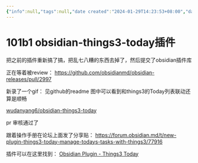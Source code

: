 ```yaml
---
{"info":null,"tags":null,"date created":"2024-01-29T14:23:53+08:00","date modified":"2024-04-14T22:12:48+08:00","dg-publish":true,"view-date":"2024-03-19","view-count":1,"permalink":"/101 Tools/101b1 obsidian-things3-today插件/","dgPassFrontmatter":true,"noteIcon":"2","created":"2024-01-29T14:23:53+08:00","updated":"2024-04-14T22:12:48+08:00"}
---
```



# 101b1 obsidian-things3-today插件

把之前的插件重新搞了搞，把乱七八糟的东西去掉了，然后提交了obsidian插件库

正在等着被review： https://github.com/obsidianmd/obsidian-releases/pull/2997

新录了一个gif：
见github的readme
图中可以看到和things3的Today列表联动还算是顺畅

[wudanyang6/obsidian-things3-today](https://github.com/wudanyang6/obsidian-things3-today?tab=readme-ov-file)

pr 审核通过了

跟着操作手册在论坛上面发了分享贴： https://forum.obsidian.md/t/new-plugin-things3-today-manage-todays-tasks-with-things3/77916

插件可以在这里找到： [Obsidian Plugin - Things3 Today](https://obsidian.md/plugins?id=things3-today)
